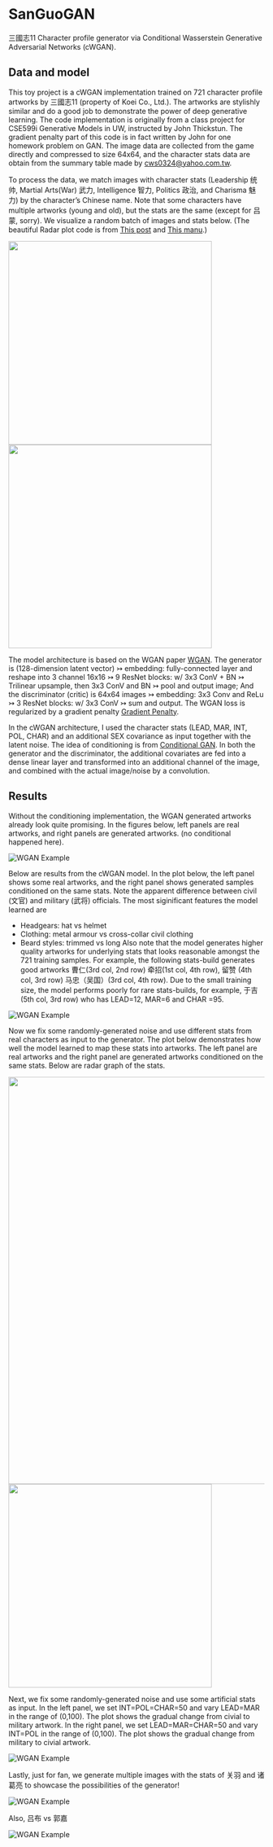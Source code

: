 # SanGuoGAN

三國志11 Character profile generator via Conditional Wasserstein Generative Adversarial Networks (cWGAN).

## Data and model
This toy project is a cWGAN implementation trained on 721 character profile artworks by 三國志11 (property of Koei Co., Ltd.). The artworks are stylishly similar and do a good job to demonstrate the power of deep generative learning. The code implementation is originally from a class project for CSE599i Generative Models in UW, instructed by John Thickstun. The gradient penalty part of this code is in fact written by John for one homework problem on GAN. The image data are collected from the game directly and compressed to size 64x64, and the character stats data are obtain from the summary table made by cws0324@yahoo.com.tw. 

To process the data, we match images with character stats (Leadership 统帅, Martial Arts(War) 武力, Intelligence 智力, Politics 政治, and Charisma 魅力) by the character’s Chinese name. Note that some characters have multiple artworks (young and old), but the stats are the same (except for 吕蒙, sorry). We visualize a random batch of images and stats below. (The beautiful Radar plot code is from [This post](https://www.kaggle.com/typewind/draw-a-radar-chart-with-python-in-a-simple-way) and [This manu](https://matplotlib.org/3.1.1/gallery/specialty_plots/radar_chart.html).)

<p float="middle">
  <img src="examples/dataexample.png" width="400" />
  <img src="examples/dataexamplestats.png" width="400" /> 
</p>


The model architecture is based on the WGAN paper  [WGAN](https://arxiv.org/abs/1701.07875). The generator is (128-dimension latent vector) &rarrtl; embedding: fully-connected layer and reshape into 3 channel 16x16 &rarrtl; 9 ResNet blocks: w/ 3x3 ConV + BN &rarrtl; Trilinear upsample, then 3x3 ConV and BN &rarrtl; pool and output image; And the discriminator (critic) is 64x64 images &rarrtl; embedding: 3x3 Conv and ReLu &rarrtl; 3 ResNet blocks: w/ 3x3 ConV &rarrtl; sum and output. The WGAN loss is regularized by a gradient penalty [Gradient Penalty](https://arxiv.org/abs/1704.00028). 

In the cWGAN architecture, I used the character stats (LEAD, MAR, INT, POL, CHAR) and an additional SEX covariance as input together with the latent noise. The idea of conditioning is from [Conditional GAN](https://arxiv.org/pdf/1411.1784.pdf). In both the generator and the discriminator, the additional covariates are fed into a dense linear layer and transformed into an additional channel of the image, and combined with the actual image/noise by a convolution. 

## Results

Without the conditioning implementation, the WGAN generated artworks already look quite promising. In the figures below, left panels are real artworks, and right panels are generated artworks. (no conditional happened here).

![WGAN Example](examples/wganexample1.png)

Below are results from the cWGAN model. In the plot below, the left panel shows some real artworks, and the right panel shows generated samples conditioned on the same stats. Note the apparent difference between civil (文官) and military (武将) officials. The most siginificant features the model learned are
- Headgears: hat vs helmet
- Clothing: metal armour vs cross-collar civil clothing  
- Beard styles: trimmed vs long
Also note that the model generates higher quality artworks for underlying stats that looks reasonable amongst the 721 training samples. For example, the following stats-build generates good artworks 曹仁(3rd col, 2nd row) 牵招(1st col, 4th row), 留赞 (4th col, 3rd row) 马忠（吴国）(3rd col, 4th row). Due to the small training size, the model performs poorly for rare stats-builds, for example, 于吉 (5th col, 3rd row) who has LEAD=12, MAR=6 and CHAR =95. 

![WGAN Example](examples/cwgan_random_example2.png)

Now we fix some randomly-generated noise and use different stats from real characters as input to the generator. The plot below demonstrates how well the model learned to map these stats into artworks. The left panel are real artworks and the right panel are generated artworks conditioned on the same stats. Below are radar graph of the stats. 

<p float="middle">
  <img src="examples/cwgan_profiles_example2.png" width="800" />
  <img src="examples/cwgan_profiles_example2_stats.png" width="400" /> 
</p>

Next, we fix some randomly-generated noise and use some artificial stats as input. In the left panel, we set INT=POL=CHAR=50 and vary LEAD=MAR in the range of (0,100). The plot shows the gradual change from civial to military artwork. In the right panel, we set LEAD=MAR=CHAR=50 and vary INT=POL in the range of (0,100). The plot shows the gradual change from military to civial artwork. 

![WGAN Example](examples/cwgan_mar_int_example3.png)

Lastly, just for fan, we generate multiple images with the stats of 关羽 and 诸葛亮 to showcase the possibilities of the generator!

![WGAN Example](examples/guanyu_zhugeliang.png)

Also, 吕布 vs 郭嘉

![WGAN Example](examples/lvbu_guojia.png)
